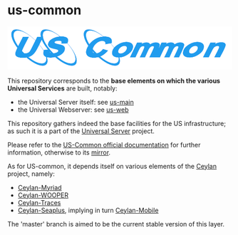 # us-common

![](/doc/us-common-title.png)

This repository corresponds to the **base elements on which the various Universal Services** are built, notably:
* the Universal Server itself: see [us-main](https://github.com/Olivier-Boudeville/us-main/)
* the Universal Webserver: see [us-web](https://github.com/Olivier-Boudeville/us-web/)

This repository gathers indeed the base facilities for the US infrastructure; as such it is a part of the [Universal Server](https://github.com/Olivier-Boudeville/Universal-Server) project.

Please refer to the [US-Common official documentation](http://us-common.esperide.org) for further information, otherwise to its [mirror](http://olivier-boudeville.github.io/us-common/).

As for US-common, it depends itself on various elements of the [Ceylan](https://github.com/Olivier-Boudeville/Ceylan) project, namely:
* [Ceylan-Myriad](https://github.com/Olivier-Boudeville/Ceylan-Myriad)
* [Ceylan-WOOPER](https://github.com/Olivier-Boudeville/Ceylan-WOOPER)
* [Ceylan-Traces](https://github.com/Olivier-Boudeville/Ceylan-Traces)
* [Ceylan-Seaplus](https://github.com/Olivier-Boudeville/Ceylan-Seaplus), implying in turn [Ceylan-Mobile](https://github.com/Olivier-Boudeville/Ceylan-Mobile)

The 'master' branch is aimed to be the current stable version of this layer.



